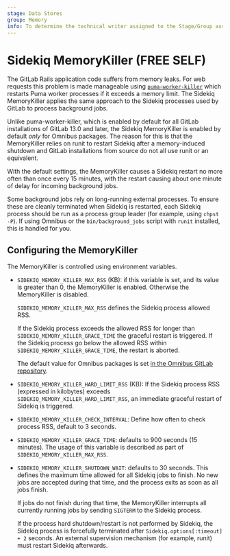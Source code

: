 ```yaml
---
stage: Data Stores
group: Memory
info: To determine the technical writer assigned to the Stage/Group associated with this page, see https://about.gitlab.com/handbook/engineering/ux/technical-writing/#assignments
---
```


# Sidekiq MemoryKiller **(FREE SELF)**

The GitLab Rails application code suffers from memory leaks. For web requests
this problem is made manageable using
[`puma-worker-killer`](https://github.com/schneems/puma_worker_killer) which
restarts Puma worker processes if it exceeds a memory limit. The Sidekiq
MemoryKiller applies the same approach to the Sidekiq processes used by GitLab
to process background jobs.

Unlike puma-worker-killer, which is enabled by default for all GitLab
installations of GitLab 13.0 and later, the Sidekiq MemoryKiller is enabled by default
_only_ for Omnibus packages. The reason for this is that the MemoryKiller
relies on runit to restart Sidekiq after a memory-induced shutdown and GitLab
installations from source do not all use runit or an equivalent.

With the default settings, the MemoryKiller causes a Sidekiq restart no
more often than once every 15 minutes, with the restart causing about one
minute of delay for incoming background jobs.

Some background jobs rely on long-running external processes. To ensure these
are cleanly terminated when Sidekiq is restarted, each Sidekiq process should be
run as a process group leader (for example, using `chpst -P`). If using Omnibus or the
`bin/background_jobs` script with `runit` installed, this is handled for you.

## Configuring the MemoryKiller

The MemoryKiller is controlled using environment variables.

- `SIDEKIQ_MEMORY_KILLER_MAX_RSS` (KB): if this variable is set, and its value is greater
  than 0, the MemoryKiller is enabled. Otherwise the MemoryKiller is disabled.

  `SIDEKIQ_MEMORY_KILLER_MAX_RSS` defines the Sidekiq process allowed RSS.

  If the Sidekiq process exceeds the allowed RSS for longer than
  `SIDEKIQ_MEMORY_KILLER_GRACE_TIME` the graceful restart is triggered. If the
  Sidekiq process go below the allowed RSS within `SIDEKIQ_MEMORY_KILLER_GRACE_TIME`,
  the restart is aborted.

  The default value for Omnibus packages is set
  [in the Omnibus GitLab repository](https://gitlab.com/gitlab-org/omnibus-gitlab/blob/master/files/gitlab-cookbooks/gitlab/attributes/default.rb).

- `SIDEKIQ_MEMORY_KILLER_HARD_LIMIT_RSS` (KB): If the Sidekiq
  process RSS (expressed in kilobytes) exceeds `SIDEKIQ_MEMORY_KILLER_HARD_LIMIT_RSS`,
  an immediate graceful restart of Sidekiq is triggered.

- `SIDEKIQ_MEMORY_KILLER_CHECK_INTERVAL`: Define how
  often to check process RSS, default to 3 seconds.

- `SIDEKIQ_MEMORY_KILLER_GRACE_TIME`: defaults to 900 seconds (15 minutes).
  The usage of this variable is described as part of `SIDEKIQ_MEMORY_KILLER_MAX_RSS`.

- `SIDEKIQ_MEMORY_KILLER_SHUTDOWN_WAIT`: defaults to 30 seconds. This defines the
  maximum time allowed for all Sidekiq jobs to finish. No new jobs are accepted
  during that time, and the process exits as soon as all jobs finish.

  If jobs do not finish during that time, the MemoryKiller interrupts all currently
  running jobs by sending `SIGTERM` to the Sidekiq process.

  If the process hard shutdown/restart is not performed by Sidekiq,
  the Sidekiq process is forcefully terminated after
  `Sidekiq.options[:timeout] + 2` seconds. An external supervision mechanism
  (for example, runit) must restart Sidekiq afterwards.
